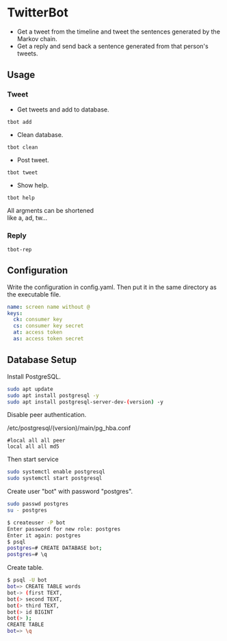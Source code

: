 # TwitterBot

- Get a tweet from the timeline and tweet the sentences generated by the Markov chain.  
- Get a reply and send back a sentence generated from that person's tweets.

## Usage

### Tweet

- Get tweets and add to database.
```
tbot add
```

- Clean database.
```
tbot clean
```

- Post tweet.
```
tbot tweet
```

- Show help.
```
tbot help
```

All argments can be shortened  
like a, ad, tw...

### Reply

```
tbot-rep
```

## Configuration

Write the configuration in config.yaml. Then put it in the same directory as the executable file.

```yaml:config.yaml
name: screen name without @
keys:
  ck: consumer key
  cs: consumer key secret
  at: access token
  as: access token secret
```

## Database Setup

Install PostgreSQL.

```bash
sudo apt update
sudo apt install postgresql -y
sudo apt install postgresql-server-dev-(version) -y
```

Disable peer authentication.  

/etc/postgresql/(version)/main/pg_hba.conf
```
#local all all peer
local all all md5
```

Then start service

```bash
sudo systemctl enable postgresql
sudo systemctl start postgresql
```

Create user "bot" with password "postgres".

```bash
sudo passwd postgres
su - postgres

$ createuser -P bot
Enter password for new role: postgres
Enter it again: postgres
$ psql
postgres=# CREATE DATABASE bot;
postgres=# \q
```

Create table.
```bash
$ psql -U bot
bot=> CREATE TABLE words
bot-> (first TEXT,
bot(> second TEXT,
bot(> third TEXT,
bot(> id BIGINT
bot(> );
CREATE TABLE
bot=> \q
```
